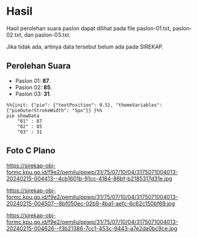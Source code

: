 # Hasil

Hasil perolehan suara paslon dapat dilihat pada file paslon-01.txt, paslon-02.txt, dan paslon-03.txt.

Jika tidak ada, artinya data tersebut belum ada pada SIREKAP.

## Perolehan Suara

 * Paslon 01: **87**.
 * Paslon 02: **85**.
 * Paslon 03: **31**.

```mermaid
%%{init: {"pie": {"textPosition": 0.5}, "themeVariables": {"pieOuterStrokeWidth": "5px"}} }%%
pie showData
    "01" : 87
    "02" : 85
    "03" : 31
```
## Foto C Plano

https://sirekap-obj-formc.kpu.go.id/f9e2/pemilu/ppwp/31/75/07/10/04/3175071004013-20240215-004413--4cb1601b-91cc-4184-86bf-b2185317d31e.jpg

https://sirekap-obj-formc.kpu.go.id/f9e2/pemilu/ppwp/31/75/07/10/04/3175071004013-20240215-004507--8bf050ec-02b9-4ba1-aefc-6c62c150bf69.jpg

https://sirekap-obj-formc.kpu.go.id/f9e2/pemilu/ppwp/31/75/07/10/04/3175071004013-20240215-004626--f3b21386-7cc1-453c-9443-a7e2da0bc9ce.jpg
